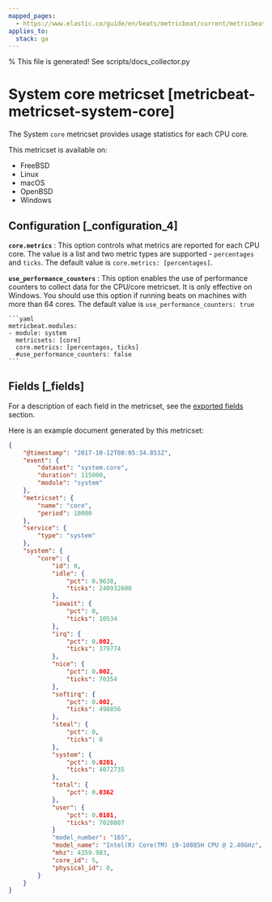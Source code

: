 ```yaml
---
mapped_pages:
  - https://www.elastic.co/guide/en/beats/metricbeat/current/metricbeat-metricset-system-core.html
applies_to:
  stack: ga
---
```


% This file is generated! See scripts/docs_collector.py

# System core metricset [metricbeat-metricset-system-core]

The System `core` metricset provides usage statistics for each CPU core.

This metricset is available on:

* FreeBSD
* Linux
* macOS
* OpenBSD
* Windows


## Configuration [_configuration_4]

**`core.metrics`**
:   This option controls what metrics are reported for each CPU core. The value is a list and two metric types are supported - `percentages` and `ticks`. The default value is `core.metrics: [percentages]`.

**`use_performance_counters`**
:   This option enables the use of performance counters to collect data for the CPU/core metricset. It is only effective on Windows. You should use this option if running beats on machines with more than 64 cores. The default value is `use_performance_counters: true`

    ```yaml
    metricbeat.modules:
    - module: system
      metricsets: [core]
      core.metrics: [percentages, ticks]
      #use_performance_counters: false
    ```

## Fields [_fields]

For a description of each field in the metricset, see the [exported fields](/reference/metricbeat/exported-fields-system.md) section.

Here is an example document generated by this metricset:

```json
{
    "@timestamp": "2017-10-12T08:05:34.853Z",
    "event": {
        "dataset": "system.core",
        "duration": 115000,
        "module": "system"
    },
    "metricset": {
        "name": "core",
        "period": 10000
    },
    "service": {
        "type": "system"
    },
    "system": {
        "core": {
            "id": 0,
            "idle": {
                "pct": 0.9638,
                "ticks": 240932600
            },
            "iowait": {
                "pct": 0,
                "ticks": 10534
            },
            "irq": {
                "pct": 0.002,
                "ticks": 379774
            },
            "nice": {
                "pct": 0.002,
                "ticks": 70354
            },
            "softirq": {
                "pct": 0.002,
                "ticks": 498856
            },
            "steal": {
                "pct": 0,
                "ticks": 0
            },
            "system": {
                "pct": 0.0201,
                "ticks": 4072735
            },
            "total": {
                "pct": 0.0362
            },
            "user": {
                "pct": 0.0101,
                "ticks": 7020807
            }
            "model_number": "165",
            "model_name": "Intel(R) Core(TM) i9-10885H CPU @ 2.40GHz",
            "mhz": 4359.983,
            "core_id": 5,
            "physical_id": 0,
        }
    }
}
```
